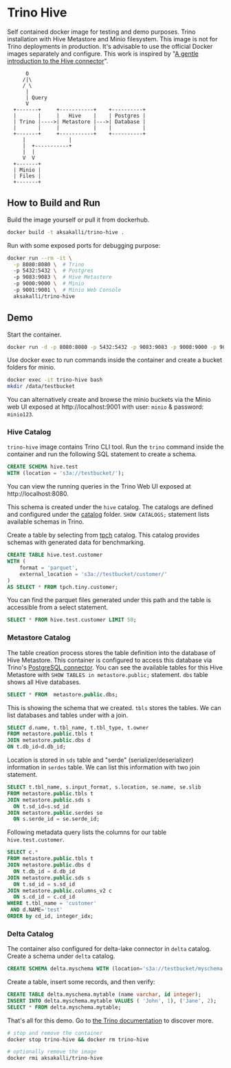 # Trino Hive

Self contained docker image for testing and demo purposes.
Trino installation with Hive Metastore and Minio filesystem.
This image is not for Trino deployments in production.
It's advisable to use the official Docker images separately and configure.
This work is inspired by "[A gentle introduction to the Hive connector](https://trino.io/blog/2020/10/20/intro-to-hive-connector.html)".

```
      O
     /|\
     / \
      |
      | Query
      V
  +-------+     +-----------+    +----------+
  |       |     |   Hive    |    | Postgres |
  | Trino |---->| Metastore |--->| Database |
  |       |     |           |    |          |
  +-------+     +-----------+    +----------+
     |              |
     |  +-----------+
     |  |
     V  V
  +-------+
  | Minio |
  | Files |
  +-------+
```

## How to Build and Run

Build the image yourself or pull it from dockerhub.

```bash
docker build -t aksakalli/trino-hive .
```

Run with some exposed ports for debugging purpose:

```bash
docker run --rm -it \
  -p 8080:8080 \  # Trino
  -p 5432:5432 \  # Postgres
  -p 9083:9083 \  # Hive Metastore
  -p 9000:9000 \  # Minio
  -p 9001:9001 \  # Minio Web Console
  aksakalli/trino-hive
```

## Demo

Start the container.

```bash
docker run -d -p 8080:8080 -p 5432:5432 -p 9083:9083 -p 9000:9000 -p 9001:9001 --name trino-hive aksakalli/trino-hive
```

Use docker exec to run commands inside the container and create a bucket folders for minio.

```bash
docker exec -it trino-hive bash
mkdir /data/testbucket
```

You can alternatively create and browse the minio buckets via the Minio web UI exposed at http://localhost:9001 with user: `minio` & password: `minio123`.

### Hive Catalog

`trino-hive` image contains Trino CLI tool.
Run the `trino` command inside the container and run the following SQL statement to create a schema.

```sql
CREATE SCHEMA hive.test
WITH (location = 's3a://testbucket/');
```

You can view the running queries in the Trino Web UI exposed at http://localhost:8080.

This schema is created under the `hive` catalog.
The catalogs are defined and configured under the [catalog](trino-etc/catalog) folder.
`SHOW CATALOGS;` statement lists available schemas in Trino.

Create a table by selecting from [tpch](https://www.tpc.org/tpch/) catalog.
This catalog provides schemas with generated data for benchmarking.

```sql
CREATE TABLE hive.test.customer
WITH (
    format = 'parquet',
    external_location = 's3a://testbucket/customer/'
) 
AS SELECT * FROM tpch.tiny.customer;
```

You can find the parquet files generated under this path and
the table is accessible from a select statement.

```sql
SELECT * FROM hive.test.customer LIMIT 50;
```
### Metastore Catalog

The table creation process stores the table definition into the database of Hive Metastore.
This container is configured to access this database via Trino's [PostgreSQL connector](https://trino.io/docs/current/connector/postgresql.html).
You can see the available tables for this Hive Metastore with `SHOW TABLES in metastore.public;` statement.
`dbs` table shows all Hive databases.

```sql
SELECT * FROM  metastore.public.dbs;
```
This is showing the schema that we created.
`tbls` stores the tables.
We can list databases and tables under with a join.

```sql
SELECT d.name, t.tbl_name, t.tbl_type, t.owner 
FROM metastore.public.tbls t 
JOIN metastore.public.dbs d 
ON t.db_id=d.db_id;
```
Location is stored in `sds` table and "serde" (serializer/deserializer) information in `serdes` table.
We can list this information with two join statement.

```sql
SELECT t.tbl_name, s.input_format, s.location, se.name, se.slib
FROM metastore.public.tbls t 
JOIN metastore.public.sds s 
  ON t.sd_id=s.sd_id
JOIN metastore.public.serdes se
  ON s.serde_id = se.serde_id;
```

Following metadata query lists the columns for our table `hive.test.customer`.

```sql
SELECT c.* 
FROM metastore.public.tbls t
JOIN metastore.public.dbs d
  ON t.db_id = d.db_id
JOIN metastore.public.sds s
  ON t.sd_id = s.sd_id
JOIN metastore.public.columns_v2 c
  ON s.cd_id = c.cd_id
WHERE t.tbl_name = 'customer'
 AND d.NAME='test'
ORDER by cd_id, integer_idx;
```

### Delta Catalog

The container also configured for delta-lake connector in `delta` catalog.
Create a schema under `delta` catalog.

```sql
CREATE SCHEMA delta.myschema WITH (location='s3a://testbucket/myschema');
```

Create a table, insert some records, and then verify:

```sql
CREATE TABLE delta.myschema.mytable (name varchar, id integer);
INSERT INTO delta.myschema.mytable VALUES ( 'John', 1), ('Jane', 2);
SELECT * FROM delta.myschema.mytable;
```

That's all for this demo.
Go to [the Trino documentation](https://trino.io/docs/current/) to discover more.

```bash
# stop and remove the container
docker stop trino-hive && docker rm trino-hive

# optionally remove the image
docker rmi aksakalli/trino-hive
```